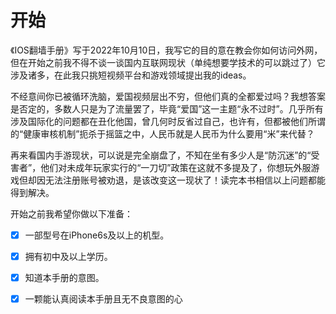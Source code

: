 # 开始
《IOS翻墙手册》写于2022年10月10日，我写它的目的意在教会你如何访问外网，但在开始之前我不得不谈一谈国内互联网现状（单纯想要学技术的可以跳过了）它涉及诸多，在此我只挑短视频平台和游戏领域提出我的ideas。

不经意间你已被循环洗脑，爱国视频层出不穷，但他们真的全都爱过吗？我想答案是否定的，多数人只是为了流量罢了，毕竟“爱国”这一主题“永不过时”。几乎所有涉及国际化的问题都在丑化他国，曾几何时反省过自己，也许有，但都被他们所谓的“健康审核机制”扼杀于摇篮之中，人民币就是人民币为什么要用“米”来代替？

再来看国内手游现状，可以说是完全崩盘了，不知在坐有多少人是“防沉迷”的“受害者”，他们对未成年玩家实行的“一刀切”政策在这就不多提及了，你想玩外服游戏但却因无法注册账号被劝退，是该改变这一现状了！读完本书相信以上问题都能得到解决。

开始之前我希望你做以下准备：

* [x] 一部型号在iPhone6s及以上的机型。
* [x] 拥有初中及以上学历。
* [x] 知道本手册的意图。
* [x] 一颗能认真阅读本手册且无不良意图的心


